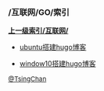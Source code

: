 ### /互联网/GO/索引


**[上一级索引/互联网/](/互联网/)**

- [ubuntu搭建hugo博客](/互联网/GO/ubuntu搭建hugo博客)

- [window10搭建hugo博客](/互联网/GO/window10搭建hugo博客)


<font size=2 color='grey'> [@TsingChan](https://github.com/tsingchan) </font>

